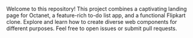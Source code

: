 Welcome to this repository! This project combines a captivating landing page for Octanet, a feature-rich to-do list app, and a functional Flipkart clone. Explore and learn how to create diverse web components for different purposes. Feel free to open issues or submit pull requests.
